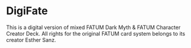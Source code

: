 # DigiFate

This is a digital version of mixed FATUM Dark Myth & FATUM Character Creator Deck.
All rights for the original FATUM card system belongs to its creator Esther Sanz.

